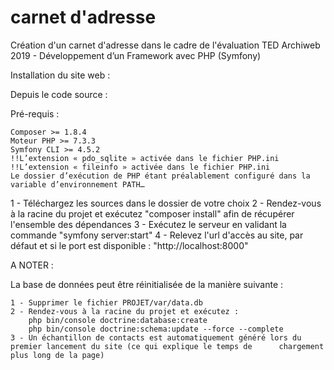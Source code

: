 # carnet d'adresse
Création d'un carnet d'adresse dans le cadre de l'évaluation TED Archiweb 2019 - Développement d’un Framework avec PHP (Symfony)

Installation du site web :

Depuis le code source : 
    
Pré-requis : 
      
    Composer >= 1.8.4
    Moteur PHP >= 7.3.3
    Symfony CLI >= 4.5.2
    !!L’extension « pdo_sqlite » activée dans le fichier PHP.ini
    !!L’extension « fileinfo » activée dans le fichier PHP.ini
    Le dossier d’exécution de PHP étant préalablement configuré dans la variable d’environnement PATH…

    
 1 - Téléchargez les sources dans le dossier de votre choix
 2 - Rendez-vous à la racine du projet et exécutez "composer install" afin de récupérer l'ensemble des dépendances
 3 - Exécutez le serveur en validant la commande "symfony server:start"
 4 - Relevez l'url d'accès au site, par défaut et si le port est disponible : "http://localhost:8000"
      
      
      
 
 
 A NOTER : 
 
 La base de données peut être réinitialisée de la manière suivante : 
 
    1 - Supprimer le fichier PROJET/var/data.db
    2 - Rendez-vous à la racine du projet et exécutez :
        php bin/console doctrine:database:create
        php bin/console doctrine:schema:update --force --complete
    3 - Un échantillon de contacts est automatiquement généré lors du premier lancement du site (ce qui explique le temps de      chargement plus long de la page)
      
